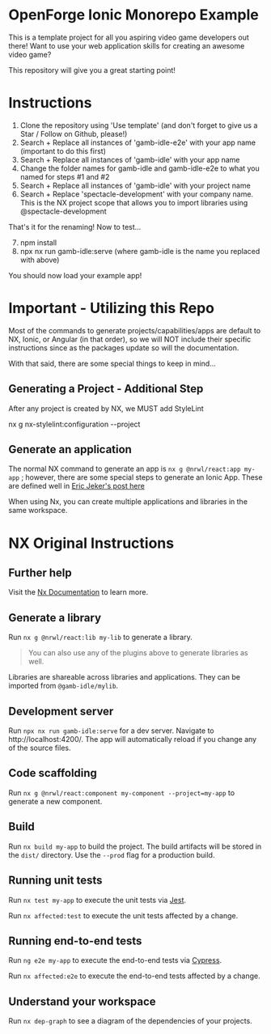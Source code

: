 # OpenForge Ionic Monorepo Example

This is a template project for all you aspiring video game developers out there!   Want to use your web application skills for creating an awesome video game? 

This repository will give you a great starting point! 

# Instructions

1. Clone the repository using 'Use template' (and don't forget to give us a Star / Follow on Github, please!)
2. Search + Replace all instances of 'gamb-idle-e2e' with your app name (important to do this first)
3. Search + Replace all instances of 'gamb-idle' with your app name
4. Change the folder names for gamb-idle and gamb-idle-e2e to what you named for steps #1 and #2
5. Search + Replace all instances of 'gamb-idle' with your project name
6. Search + Replace 'spectacle-development' with your company name.  This is the NX project scope that allows you to import libraries using @spectacle-development

That's it for the renaming!  Now to test...

7. npm install
8. npx nx run gamb-idle:serve (where gamb-idle is the name you replaced with above)

You should now load your example app!

# Important - Utilizing this Repo

Most of the commands to generate projects/capabilities/apps are default to NX, Ionic, or Angular (in that order), so we will NOT include their specific instructions since as the packages update so will the documentation.  

With that said, there are some special things to keep in mind...

## Generating a Project - Additional Step

After any project is created by NX, we MUST add StyleLint

nx g nx-stylelint:configuration --project <projectName>

## Generate an application

The normal NX command to generate an app is `nx g @nrwl/react:app my-app` ; however, there are some special steps to generate an Ionic App.  These are defined well in [Eric Jeker's post here](https://medium.com/@eric.jeker/how-to-integrate-ionic-in-nrwl-nx-3493fcb7e85e)

When using Nx, you can create multiple applications and libraries in the same workspace.

# NX Original Instructions

## Further help

Visit the [Nx Documentation](https://nx.dev) to learn more.

## Generate a library

Run `nx g @nrwl/react:lib my-lib` to generate a library.

> You can also use any of the plugins above to generate libraries as well.

Libraries are shareable across libraries and applications. They can be imported from `@gamb-idle/mylib`.

## Development server

Run `npx nx run gamb-idle:serve` for a dev server. Navigate to http://localhost:4200/. The app will automatically reload if you change any of the source files.

## Code scaffolding

Run `nx g @nrwl/react:component my-component --project=my-app` to generate a new component.

## Build

Run `nx build my-app` to build the project. The build artifacts will be stored in the `dist/` directory. Use the `--prod` flag for a production build.

## Running unit tests

Run `nx test my-app` to execute the unit tests via [Jest](https://jestjs.io).

Run `nx affected:test` to execute the unit tests affected by a change.

## Running end-to-end tests

Run `ng e2e my-app` to execute the end-to-end tests via [Cypress](https://www.cypress.io).

Run `nx affected:e2e` to execute the end-to-end tests affected by a change.

## Understand your workspace

Run `nx dep-graph` to see a diagram of the dependencies of your projects.

